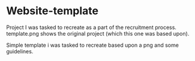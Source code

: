 # Website-template
Project I was tasked to recreate as a part of the recruitment process. template.png shows the original project (which this one was based upon).

Simple template i was tasked to recreate based upon a png and some guidelines.
